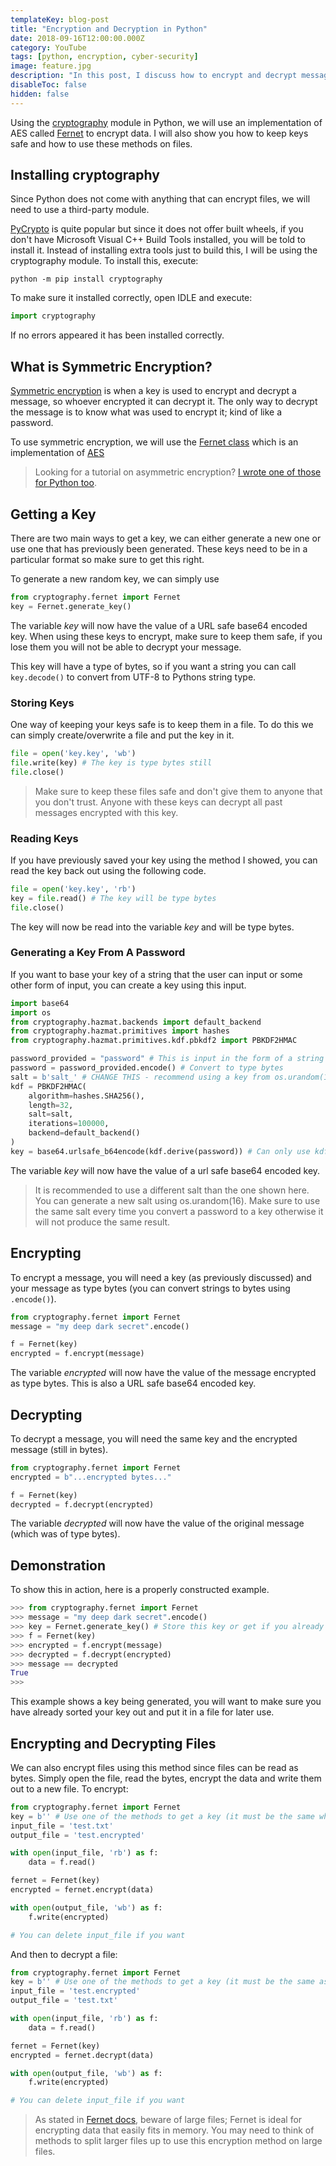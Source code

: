 ```yaml
---
templateKey: blog-post
title: "Encryption and Decryption in Python"
date: 2018-09-16T12:00:00.000Z
category: YouTube
tags: [python, encryption, cyber-security]
image: feature.jpg
description: "In this post, I discuss how to encrypt and decrypt messages in Python using symmetric encryption. I will demonstrate how to create keys, save keys and how to encrypt messages and text."
disableToc: false
hidden: false
---
```


<youtube-video id="H8t4DJ3Tdrg"></youtube-video>

Using the [cryptography](https://cryptography.io/en/latest/) module in Python, we will use an implementation of AES called [Fernet](https://cryptography.io/en/latest/fernet/) to encrypt data. I will also show you how to keep keys safe and how to use these methods on files.

## Installing cryptography

Since Python does not come with anything that can encrypt files, we will need to use a third-party module.

[PyCrypto](https://github.com/dlitz/pycrypto) is quite popular but since it does not offer built wheels, if you don't have Microsoft Visual C++ Build Tools installed, you will be told to install it. Instead of installing extra tools just to build this, I will be using the cryptography module. To install this, execute:

```console
python -m pip install cryptography
```

To make sure it installed correctly, open IDLE and execute:

```python
import cryptography
```

If no errors appeared it has been installed correctly.

## What is Symmetric Encryption?

[Symmetric encryption](https://en.wikipedia.org/wiki/Symmetric-key_algorithm) is when a key is used to encrypt and decrypt a message, so whoever encrypted it can decrypt it. The only way to decrypt the message is to know what was used to encrypt it; kind of like a password.

To use symmetric encryption, we will use the [Fernet class](https://cryptography.io/en/latest/fernet/) which is an implementation of [AES](https://en.wikipedia.org/wiki/Advanced_Encryption_Standard)

> Looking for a tutorial on asymmetric encryption? [I wrote one of those for Python too](/blog/post/asymmetric-encryption-and-decryption-in-python/).

## Getting a Key

There are two main ways to get a key, we can either generate a new one or use one that has previously been generated. These keys need to be in a particular format so make sure to get this right.

To generate a new random key, we can simply use

```python
from cryptography.fernet import Fernet
key = Fernet.generate_key()
```

The variable _key_ will now have the value of a URL safe base64 encoded key. When using these keys to encrypt, make sure to keep them safe, if you lose them you will not be able to decrypt your message.

This key will have a type of bytes, so if you want a string you can call `key.decode()` to convert from UTF-8 to Pythons string type.

### Storing Keys

One way of keeping your keys safe is to keep them in a file. To do this we can simply create/overwrite a file and put the key in it.

```python
file = open('key.key', 'wb')
file.write(key) # The key is type bytes still
file.close()
```

> Make sure to keep these files safe and don't give them to anyone that you don't trust. Anyone with these keys can decrypt all past messages encrypted with this key.

### Reading Keys

If you have previously saved your key using the method I showed, you can read the key back out using the following code.

```python
file = open('key.key', 'rb')
key = file.read() # The key will be type bytes
file.close()
```

The key will now be read into the variable _key_ and will be type bytes.

### Generating a Key From A Password

If you want to base your key of a string that the user can input or some other form of input, you can create a key using this input.

```python
import base64
import os
from cryptography.hazmat.backends import default_backend
from cryptography.hazmat.primitives import hashes
from cryptography.hazmat.primitives.kdf.pbkdf2 import PBKDF2HMAC

password_provided = "password" # This is input in the form of a string
password = password_provided.encode() # Convert to type bytes
salt = b'salt_' # CHANGE THIS - recommend using a key from os.urandom(16), must be of type bytes
kdf = PBKDF2HMAC(
    algorithm=hashes.SHA256(),
    length=32,
    salt=salt,
    iterations=100000,
    backend=default_backend()
)
key = base64.urlsafe_b64encode(kdf.derive(password)) # Can only use kdf once
```

The variable _key_ will now have the value of a url safe base64 encoded key.

> It is recommended to use a different salt than the one shown here. You can generate a new salt using os.urandom(16). Make sure to use the same salt every time you convert a password to a key otherwise it will not produce the same result.

## Encrypting

To encrypt a message, you will need a key (as previously discussed) and your message as type bytes (you can convert strings to bytes using `.encode()`).

```python
from cryptography.fernet import Fernet
message = "my deep dark secret".encode()

f = Fernet(key)
encrypted = f.encrypt(message)
```

The variable _encrypted_ will now have the value of the message encrypted as type bytes. This is also a URL safe base64 encoded key.

## Decrypting

To decrypt a message, you will need the same key and the encrypted message (still in bytes).

```python
from cryptography.fernet import Fernet
encrypted = b"...encrypted bytes..."

f = Fernet(key)
decrypted = f.decrypt(encrypted)
```

The variable _decrypted_ will now have the value of the original message (which was of type bytes).

## Demonstration

To show this in action, here is a properly constructed example.

```python
>>> from cryptography.fernet import Fernet
>>> message = "my deep dark secret".encode()
>>> key = Fernet.generate_key() # Store this key or get if you already have it
>>> f = Fernet(key)
>>> encrypted = f.encrypt(message)
>>> decrypted = f.decrypt(encrypted)
>>> message == decrypted
True
>>>
```

This example shows a key being generated, you will want to make sure you have already sorted your key out and put it in a file for later use.

## Encrypting and Decrypting Files

We can also encrypt files using this method since files can be read as bytes. Simply open the file, read the bytes, encrypt the data and write them out to a new file. To encrypt:

```python
from cryptography.fernet import Fernet
key = b'' # Use one of the methods to get a key (it must be the same when decrypting)
input_file = 'test.txt'
output_file = 'test.encrypted'

with open(input_file, 'rb') as f:
    data = f.read()

fernet = Fernet(key)
encrypted = fernet.encrypt(data)

with open(output_file, 'wb') as f:
    f.write(encrypted)

# You can delete input_file if you want
```

And then to decrypt a file:

```python
from cryptography.fernet import Fernet
key = b'' # Use one of the methods to get a key (it must be the same as used in encrypting)
input_file = 'test.encrypted'
output_file = 'test.txt'

with open(input_file, 'rb') as f:
    data = f.read()

fernet = Fernet(key)
encrypted = fernet.decrypt(data)

with open(output_file, 'wb') as f:
    f.write(encrypted)

# You can delete input_file if you want
```

> As stated in [Fernet docs](https://cryptography.io/en/latest/fernet/#limitations), beware of large files; Fernet is ideal for encrypting data that easily fits in memory. You may need to think of methods to split larger files up to use this encryption method on large files.
